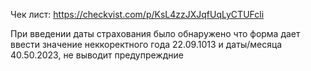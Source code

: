Чек лист: https://checkvist.com/p/KsL4zzJXJqfUqLyCTUFcli

При введении даты страхования было обнаружено что форма дает ввести значение неккоректного года 22.09.1013 и даты/месяца 40.50.2023, не выводит предупреждние